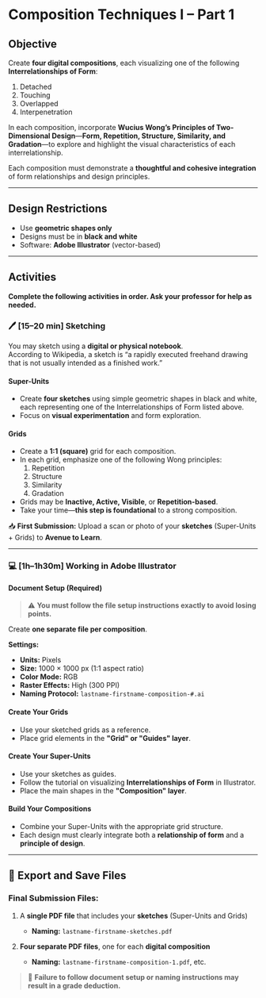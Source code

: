 # Composition Techniques I – Part 1

## Objective
Create **four digital compositions**, each visualizing one of the following **Interrelationships of Form**:  
1. Detached  
2. Touching  
3. Overlapped  
4. Interpenetration  

In each composition, incorporate **Wucius Wong’s Principles of Two-Dimensional Design**—**Form, Repetition, Structure, Similarity, and Gradation**—to explore and highlight the visual characteristics of each interrelationship.  

Each composition must demonstrate a **thoughtful and cohesive integration** of form relationships and design principles.

---

## Design Restrictions
- Use **geometric shapes only**  
- Designs must be in **black and white**  
- Software: **Adobe Illustrator** (vector-based)

---

## Activities
**Complete the following activities in order. Ask your professor for help as needed.**

### 🖊️ [15–20 min] Sketching
You may sketch using a **digital or physical notebook**.  
According to Wikipedia, a sketch is “a rapidly executed freehand drawing that is not usually intended as a finished work.”

#### Super-Units
- Create **four sketches** using simple geometric shapes in black and white, each representing one of the Interrelationships of Form listed above.
- Focus on **visual experimentation** and form exploration.

#### Grids
- Create a **1:1 (square)** grid for each composition.
- In each grid, emphasize one of the following Wong principles:
  1. Repetition
  2. Structure
  3. Similarity
  4. Gradation
- Grids may be **Inactive, Active, Visible**, or **Repetition-based**.
- Take your time—**this step is foundational** to a strong composition.

📥 **First Submission:** Upload a scan or photo of your **sketches** (Super-Units + Grids) to **Avenue to Learn**.

---

### 💻 [1h–1h30m] Working in Adobe Illustrator

#### Document Setup (Required)
> ⚠️ **You must follow the file setup instructions exactly to avoid losing points.**

Create **one separate file per composition**.

**Settings:**
- **Units:** Pixels  
- **Size:** 1000 × 1000 px (1:1 aspect ratio)  
- **Color Mode:** RGB  
- **Raster Effects:** High (300 PPI)  
- **Naming Protocol:** `lastname-firstname-composition-#.ai`

#### Create Your Grids
- Use your sketched grids as a reference.
- Place grid elements in the **"Grid" or "Guides" layer**.

#### Create Your Super-Units
- Use your sketches as guides.
- Follow the tutorial on visualizing **Interrelationships of Form** in Illustrator.
- Place the main shapes in the **"Composition" layer**.

#### Build Your Compositions
- Combine your Super-Units with the appropriate grid structure.
- Each design must clearly integrate both a **relationship of form** and a **principle of design**.

---

## 💾 Export and Save Files

### Final Submission Files:
1. A **single PDF file** that includes your **sketches** (Super-Units and Grids)  
   - **Naming:** `lastname-firstname-sketches.pdf`

2. **Four separate PDF files**, one for each **digital composition**  
   - **Naming:** `lastname-firstname-composition-1.pdf`, etc.

> 📌 **Failure to follow document setup or naming instructions may result in a grade deduction.**
